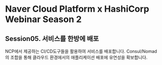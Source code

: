 # Naver Cloud Platform x HashiCorp Webinar Season 2

## Session05. 서비스를 한방에 배포 

NCP에서 제공하는 CI/CD도구들을 활용하여 서비스를 배포합니다.
Consul/Nomad의 조합을 통해 클라우드 환경에서의 애플리케이션 배포에 유연성을 확보합니다.